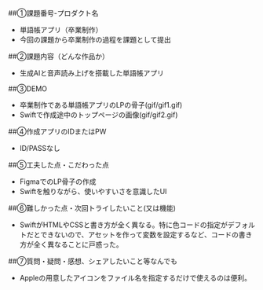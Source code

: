 ##①課題番号-プロダクト名
- 単語帳アプリ（卒業制作）
- 今回の課題から卒業制作の過程を課題として提出

##②課題内容（どんな作品か）
- 生成AIと音声読み上げを搭載した単語帳アプリ

##③DEMO
- 卒業制作である単語帳アプリのLPの骨子(gif/gif1.gif)
- Swiftで作成途中のトップページの画像(gif/gif2.gif)

##④作成アプリのIDまたはPW
- ID/PASSなし

##⑤工夫した点・こだわった点
- FigmaでのLP骨子の作成
- Swiftを触りながら、使いやすいさを意識したUI

##⑥難しかった点・次回トライしたいこと(又は機能)
- SwiftがHTMLやCSSと書き方が全く異なる。特に色コードの指定がデフォルトだとできないので、アセットを作って変数を設定するなど、コードの書き方が全く異なることに戸惑った。

##⑦質問・疑問・感想、シェアしたいこと等なんでも
- Appleの用意したアイコンをファイル名を指定するだけで使えるのは便利。
